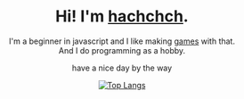 <div align="center">
<h1> Hi! I'm <a href="https://hachchch.github.io/">hachchch</a>.</h1>
<p>I'm a beginner in javascript and I like making <a href="https://hachchch.github.io/linkTree.html">games</a> with that.<br>
And I do programming as a hobby.</p>
<p>have a nice day by the way</p>

[![Top Langs](https://github-readme-stats.vercel.app/api/top-langs/?username=hachchch&hide=jupyter%20notebook&layout=compact&theme=radical)](https://github.com/anuraghazra/github-readme-stats)
</div>
